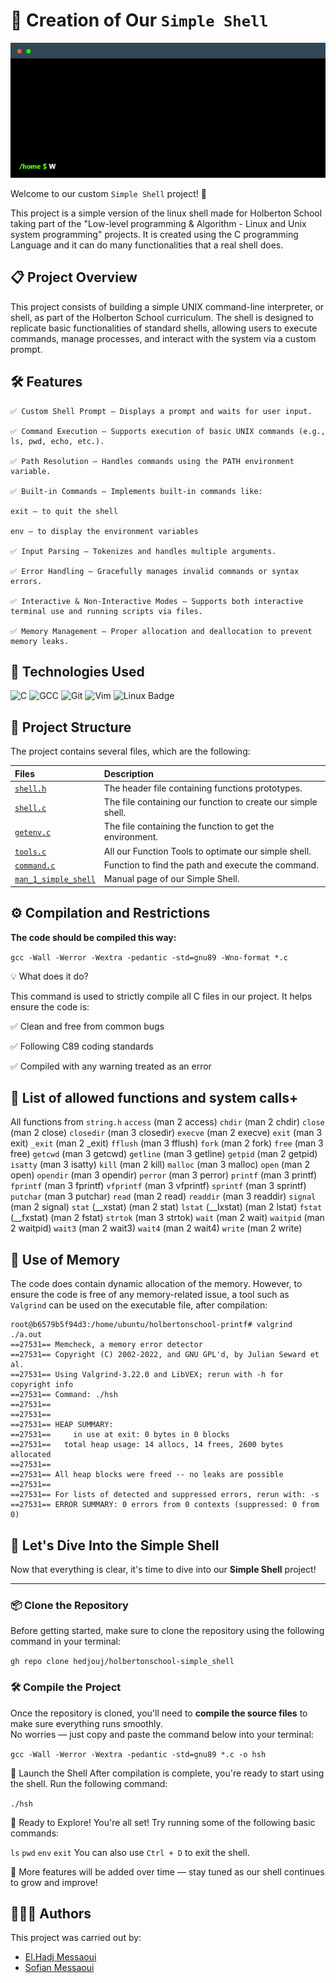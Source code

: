 # 🚀 Creation of Our `Simple Shell` 
![IMAGE](terminal.gif)

Welcome to our custom `Simple Shell` project! 🎉

This project is a simple version of the linux shell made for Holberton School taking part of the "Low-level programming & Algorithm - Linux and Unix system programming" projects.
It is created using the C programming Language and it can do many functionalities that a real shell does.

## 📋 Project Overview

This project consists of building a simple UNIX command-line interpreter, or shell, as part of the Holberton School curriculum. The shell is designed to replicate basic functionalities of standard shells, allowing users to execute commands, manage processes, and interact with the system via a custom prompt.


## 🛠 Features

	✅ Custom Shell Prompt — Displays a prompt and waits for user input.

	✅ Command Execution — Supports execution of basic UNIX commands (e.g., ls, pwd, echo, etc.).

	✅ Path Resolution — Handles commands using the PATH environment variable.

	✅ Built-in Commands — Implements built-in commands like:

	exit — to quit the shell

	env — to display the environment variables

	✅ Input Parsing — Tokenizes and handles multiple arguments.

	✅ Error Handling — Gracefully manages invalid commands or syntax errors.

	✅ Interactive & Non-Interactive Modes — Supports both interactive terminal use and running scripts via files.

	✅ Memory Management — Proper allocation and deallocation to prevent memory leaks.


## 🔧 Technologies Used

![C](https://img.shields.io/badge/C-00599C?style=for-the-badge&logo=c&logoColor=white)
![GCC](https://img.shields.io/badge/GCC-343741?style=for-the-badge&logo=gnu&logoColor=white)
![Git](https://img.shields.io/badge/Git-F05032?style=for-the-badge&logo=git&logoColor=white)
![Vim](https://img.shields.io/badge/Vim-019733?style=for-the-badge&logo=vim&logoColor=white)
![Linux Badge](https://img.shields.io/badge/Linux-333333?style=for-the-badge&logo=linux&logoColor=white)

## 📂 Project Structure

The project contains several files, which are the following:

| Files | Description  |
| :-------- | :------- |
| [`shell.h`](https://github.com/hedjouj/holbertonschool-simple_shell/blob/main/shell.h) | The header file containing functions prototypes. |
| [`shell.c`](https://github.com/hedjouj/holbertonschool-simple_shell/blob/main/shell.c) | The file containing our function to create our simple shell. |
| [`getenv.c`](https://github.com/hedjouj/holbertonschool-simple_shell/blob/main/getenv.c) | The file containing the function to get the environment.  |
| [`tools.c`](https://github.com/hedjouj/holbertonschool-simple_shell/blob/main/tools.c) | All our Function Tools to optimate our simple shell. |
| [`command.c`](https://github.com/hedjouj/holbertonschool-simple_shell/blob/main/command.c) | Function to find the path and execute the command. |
| [`man_1_simple_shell`](https://github.com/hedjouj/holbertonschool-simple_shell/blob/main/man_1_simple_shell) | Manual page of our Simple Shell. |


## ⚙️  Compilation and Restrictions

**The code should be compiled this way:**

`gcc -Wall -Werror -Wextra -pedantic -std=gnu89 -Wno-format *.c`

💡 What does it do?

This command is used to strictly compile all C files in our project.
It helps ensure the code is:

✅ Clean and free from common bugs

✅ Following C89 coding standards

✅ Compiled with any warning treated as an error

## 📌 List of allowed functions and system calls+

All functions from `string.h`
`access` (man 2 access) `chdir` (man 2 chdir)
`close` (man 2 close) `closedir` (man 3 closedir)
`execve` (man 2 execve) `exit` (man 3 exit)
`_exit` (man 2 _exit) `fflush` (man 3 fflush) 
`fork` (man 2 fork) `free` (man 3 free)
`getcwd` (man 3 getcwd) `getline` (man 3 getline)
`getpid` (man 2 getpid) `isatty` (man 3 isatty)
`kill` (man 2 kill) `malloc` (man 3 malloc)
`open` (man 2 open) `opendir` (man 3 opendir)
`perror` (man 3 perror) `printf` (man 3 printf)
`fprintf` (man 3 fprintf) `vfprintf` (man 3 vfprintf)
`sprintf` (man 3 sprintf) `putchar` (man 3 putchar)
`read` (man 2 read) `readdir` (man 3 readdir)
`signal` (man 2 signal) `stat` (__xstat) (man 2 stat)
`lstat` (__lxstat) (man 2 lstat) `fstat` (__fxstat) (man 2 fstat)
`strtok` (man 3 strtok) `wait` (man 2 wait)
`waitpid` (man 2 waitpid) `wait3` (man 2 wait3)
`wait4` (man 2 wait4) `write` (man 2 write)


## 💾 Use of Memory

The code does contain dynamic allocation of the memory.
However, to ensure the code is free of any memory-related issue, a tool such as `Valgrind` can be used on the executable file, after compilation:

```
root@b6579b5f94d3:/home/ubuntu/holbertonschool-printf# valgrind ./a.out 
==27531== Memcheck, a memory error detector
==27531== Copyright (C) 2002-2022, and GNU GPL'd, by Julian Seward et al.
==27531== Using Valgrind-3.22.0 and LibVEX; rerun with -h for copyright info
==27531== Command: ./hsh
==27531== 
==27531== 
==27531== HEAP SUMMARY:
==27531==     in use at exit: 0 bytes in 0 blocks
==27531==   total heap usage: 14 allocs, 14 frees, 2600 bytes allocated
==27531== 
==27531== All heap blocks were freed -- no leaks are possible
==27531== 
==27531== For lists of detected and suppressed errors, rerun with: -s
==27531== ERROR SUMMARY: 0 errors from 0 contexts (suppressed: 0 from 0)
```

## 🐚 Let's Dive Into the Simple Shell

Now that everything is clear, it's time to dive into our **Simple Shell** project!

---

### 📦 Clone the Repository

Before getting started, make sure to clone the repository using the following command in your terminal:


`gh repo clone hedjouj/holbertonschool-simple_shell`


### 🛠️ Compile the Project

Once the repository is cloned, you'll need to **compile the source files** to make sure everything runs smoothly.  
No worries — just copy and paste the command below into your terminal:


`gcc -Wall -Werror -Wextra -pedantic -std=gnu89 *.c -o hsh`

🚀 Launch the Shell
After compilation is complete, you're ready to start using the shell.
Run the following command:

`./hsh`

🎉 Ready to Explore!
You're all set! Try running some of the following basic commands:

`ls`
`pwd`
`env`
`exit`
You can also use `Ctrl + D` to exit the shell.

🧩 More features will be added over time — stay tuned as our shell continues to grow and improve!


## 🧑‍🤝‍🧑 Authors

This project was carried out by: 

- [El.Hadj Messaoui](https://github.com/hedjouj)
- [Sofian Messaoui](https://github.com/smessaoui31)
